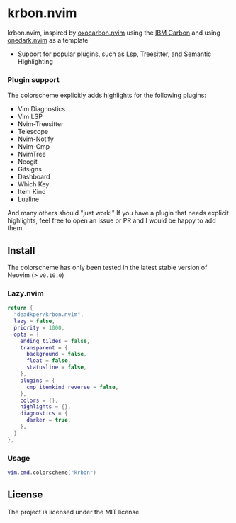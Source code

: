 # krbon.nvim

krbon.nvim, inspired by [oxocarbon.nvim](https://github.com/nyoom-engineering/oxocarbon.nvim/tree/main) using the [IBM Carbon](https://carbondesignsystem.com/guidelines/color/overview/#themes) and using [onedark.nvim](https://github.com/navarasu/onedark.nvim) as a template

- Support for popular plugins, such as Lsp, Treesitter, and Semantic Highlighting

### Plugin support

The colorscheme explicitly adds highlights for the following plugins:

- Vim Diagnostics
- Vim LSP
- Nvim-Treesitter
- Telescope
- Nvim-Notify
- Nvim-Cmp
- NvimTree
- Neogit
- Gitsigns
- Dashboard
- Which Key
- Item Kind
- Lualine

And many others should "just work!" If you have a plugin that needs explicit highlights, feel free to open an issue or PR and I would be happy to add them.

## Install

The colorscheme has only been tested in the latest stable version of Neovim (> `v0.10.0`)

### Lazy.nvim
```lua
return {
  "deadkper/krbon.nvim",
  lazy = false,
  priority = 1000,
  opts = {
    ending_tildes = false,
    transparent = {
      background = false,
      float = false,
      statusline = false,
    },
    plugins = {
      cmp_itemkind_reverse = false,
    },
    colors = {},
    highlights = {},
    diagnostics = {
      darker = true,
    },
  }
},
```
### Usage

```lua
vim.cmd.colorscheme("krbon")
```

## License

The project is licensed under the MIT license
